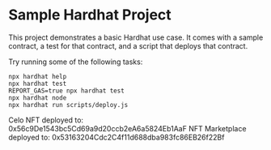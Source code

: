 # Sample Hardhat Project

This project demonstrates a basic Hardhat use case. It comes with a sample contract, a test for that contract, and a script that deploys that contract.

Try running some of the following tasks:

```shell
npx hardhat help
npx hardhat test
REPORT_GAS=true npx hardhat test
npx hardhat node
npx hardhat run scripts/deploy.js
```

Celo NFT deployed to: 0x56c9De1543bc5Cd69a9d20ccb2eA6a5824Eb1AaF
NFT Marketplace deployed to: 0x53163204Cdc2C4f11d688dba983fc86EB26f22Bf
